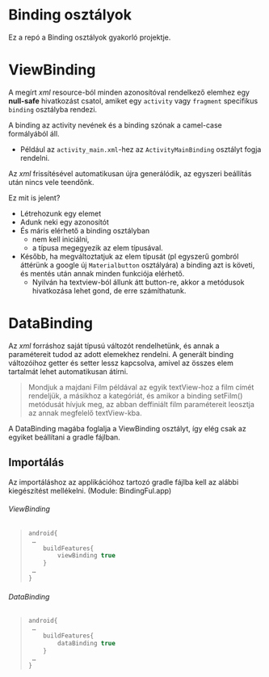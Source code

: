 # Binding osztályok

Ez a repó a Binding osztályok gyakorló projektje.

# ViewBinding

A megírt *xml* resource-ból minden azonosítóval rendelkező elemhez egy **null-safe** hivatkozást csatol, amiket egy `activity` vagy `fragment` specifikus `binding` osztályba rendezi.

A binding az activity nevének és a binding szónak a camel-case formályából áll.

* Például az `activity_main.xml`-hez az `ActivityMainBinding` osztályt fogja rendelni.

Az *xml* frissítésével automatikusan újra generálódik, az egyszeri beállítás után nincs vele teendőnk.

Ez mit is jelent?

* Létrehozunk egy elemet
* Adunk neki egy azonosítót
* És máris elérhető a binding osztályban
  * nem kell iniciálni,
  * a típusa megegyezik az elem típusával.
* Később, ha megváltoztatjuk az elem típusát (pl egyszerű gombról áttérünk a google új `Materialbutton` osztályára) a binding azt is követi, és mentés után annak minden funkciója elérhető.
  * Nyilván ha textview-ból állunk átt button-re, akkor a metódusok hivatkozása lehet gond, de erre számíthatunk.

# DataBinding

Az *xml* forráshoz saját típusú változót rendelhetünk, és annak a paramétereit tudod az adott elemekhez rendelni. A generált binding változóihoz getter és setter lessz kapcsolva, amivel az összes elem tartalmát lehet automatikusan átírni.

> Mondjuk a majdani Film példával az egyik textView-hoz a film címét rendeljük, a másikhoz a kategóriát, és amikor a binding setFilm() metódusát hívjuk meg, az abban deffiniált film paramétereit leosztja az annak megfelelő textView-kba.

A DataBinding magába foglalja a ViewBinding osztályt, így elég csak az egyiket beállítani a gradle fájlban.

## Importálás

Az importáláshoz az applikációhoz tartozó gradle fájlba kell az alábbi kiegészítést mellékelni. (Module: BindingFul.app)

###### ViewBinding

> ```gradle
> android{
>  …
>     buildFeatures{
>         viewBinding true
>     }
>  …
> }
> ```

###### DataBinding

> ```gradle
> android{
>  …
>     buildFeatures{
>         dataBinding true
>     }
>  …
> }
> ```
